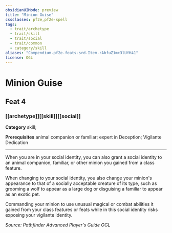 ```yaml
---
obsidianUIMode: preview
title: "Minion Guise"
cssclasses: pf2e,pf2e-spell
tags:
  - trait/archetype
  - trait/skill
  - trait/social
  - trait/common
  - category/skill
aliases: "Compendium.pf2e.feats-srd.Item.rAbfuZ1mc3lUYH41"
license: OGL
---
```

# Minion Guise
## Feat 4
### [[archetype]][[skill]][[social]]

**Category** skill; 



**Prerequisites** animal companion or familiar; expert in Deception; Vigilante Dedication
* * *
When you are in your social identity, you can also grant a social identity to an animal companion, familiar, or other minion you gained from a class feature.

When changing to your social identity, you also change your minion's appearance to that of a socially acceptable creature of its type, such as grooming a wolf to appear as a large dog or disguising a familiar to appear as an exotic pet.

Commanding your minion to use unusual magical or combat abilities it gained from your class features or feats while in this social identity risks exposing your vigilante identity.

*Source: Pathfinder Advanced Player's Guide*
*OGL*